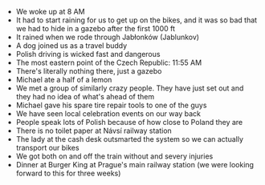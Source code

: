 - We woke up at 8 AM
- It had to start raining for us to get up on the bikes, and it was so bad that we had to hide in a gazebo after the first 1000 ft
- It rained when we rode through Jabłonków (Jablunkov)
- A dog joined us as a travel buddy
- Polish driving is wicked fast and dangerous
- The most eastern point of the Czech Republic: 11:55 AM
- There's literally nothing there, just a gazebo
- Michael ate a half of a lemon
- We met a group of similarly crazy people. They have just set out and they had no idea of what's ahead of them
- Michael gave his spare tire repair tools to one of the guys
- We have seen local celebration events on our way back
- People speak lots of Polish because of how close to Poland they are
- There is no toilet paper at Návsí railway station
- The lady at the cash desk outsmarted the system so we can actually transport our bikes
- We got both on and off the train without and severy injuries
- Dinner at Burger King at Prague's main railway station (we were looking forward to this for three weeks)